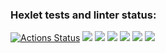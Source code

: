 ### Hexlet tests and linter status:
[![Actions Status](https://github.com/DmitryVerchenko/java-project-61/actions/workflows/hexlet-check.yml/badge.svg)](https://github.com/DmitryVerchenko/java-project-61/actions)
<a href="https://codeclimate.com/github/DmitryVerchenko/java-project-61/maintainability"><img src="https://api.codeclimate.com/v1/badges/4f1a0c7557212fda6912/maintainability" /></a>
<a href="https://asciinema.org/a/edcayQLbfem3gEVCwHQgg3P9L" target="_blank"><img src="https://asciinema.org/a/edcayQLbfem3gEVCwHQgg3P9L.svg" /></a>
<a href="https://asciinema.org/a/4PDwbyPaWLcWj8eZx6WEI3536" target="_blank"><img src="https://asciinema.org/a/4PDwbyPaWLcWj8eZx6WEI3536.svg" /></a>
<a href="https://asciinema.org/a/0jZvM27hq09W6uJ5fmFQGp6WW" target="_blank"><img src="https://asciinema.org/a/0jZvM27hq09W6uJ5fmFQGp6WW.svg" /></a>
<a href="https://asciinema.org/a/qajbeyCEDEOB2pbh6OPC1m3S2" target="_blank"><img src="https://asciinema.org/a/qajbeyCEDEOB2pbh6OPC1m3S2.svg" /></a>
<a href="https://asciinema.org/a/Jx02BjuuUMHgqOISOq7PdtP4x" target="_blank"><img src="https://asciinema.org/a/Jx02BjuuUMHgqOISOq7PdtP4x.svg" /></a>
